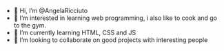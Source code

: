 - 👋 Hi, I’m @AngelaRicciuto
- 👀 I’m interested in learning web programming, i also like to cook and go to the gym. 
- 🌱 I’m currently learning HTML, CSS and JS
- 💞️ I’m looking to collaborate on good projects with interesting people


<!---
AngelaRicciuto/AngelaRicciuto is a ✨ special ✨ repository because its `README.md` (this file) appears on your GitHub profile.
You can click the Preview link to take a look at your changes.
--->
